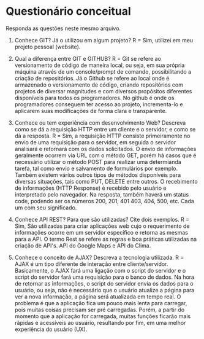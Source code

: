 # Questionário conceitual

Responda as questões neste mesmo arquivo.

1. Conhece GIT? Já o utilizou em algum projeto?
R = Sim, utilizei em meu projeto pessoal (website).

2. Qual a diferença entre GIT e GITHUB?
R = Git se refere ao versionamento de código de maneira local, ou seja, em sua própria máquina através de um console/prompt de comando, possibilitando a criação de repositórios.
Já o Github se refere ao local onde é armazenado o versionamento de código, criando repositórios com projetos de diversar magnitudes e com diversos propósitos diferentes disponíveis para todos os programadores.
No github é onde os programadores conseguem ter acesso ao projeto, incrementa-lo e aplicarem suas modificações de forma clara e transparente.

3. Conhece ou tem experiência com desenvolvimento Web? Descreva como se dá a requisição HTTP entre um cliente e o servidor, e como se dá a resposta.
R = Sim, a requisição HTTP consiste primeiramente no envio de uma requisição para o servidor, em seguida o servidor analisará e retornará com os dados solicitados. 
O envio de informações geralmente ocorrem via URL com o método GET, porém há casos que é necessário utilizar o método POST para realizar uma determianda tarefa, tal como envio e salvamento de formulários por exemplo. Também existem vários outros tipos de métodos disponíveis para diversas situações, tais como PUT, DELETE entre outros.
O recebimento de informações (HTTP Response) é recebido pelo usuário e interpretado pelo navegador. Na resposta, também haverá um status code, podendo ser os números 200, 201, 401 403, 404, 500, etc. Cada um com seu significado.

4. Conhece API REST? Para que são utilizadas? Cite dois exemplos.
R = Sim, São utilizadas para criar aplicações web cujo o requerimento de informações ocorre em um servidor específico e retorna as mesmas para a API. O termo Rest se refere as regras e boa práticas utilizadas na criação de API's.
API do Google Maps e API do Clima.

5. Conhece o conceito de AJAX? Descreva a tecnologia utilizada.
R = AJAX é um tipo diferente de interação entre cliente/servidor. Basicamente, o AJAX fará uma ligação com o script do servidor e o script do servidor fará uma requisição para o banco de dados. Na hora de retornar as informações, o script do servidor envia os dados para o usuário, ou seja, não é necessário que o usuário atualize a página para ver a nova informação, a página será atualizada em tempo real. O problema é que a aplicação fica um pouco mais lenta para carregar, pois muitas coisas precisam ser pré carregadas. Porém, a partir do momento que a aplicação for carregada, muitas funções ficarão mais rápidas e acessíveis ao usuário, resultando por fim, em uma melhor experiência do usuário (UX).
